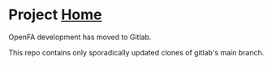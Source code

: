 # Project [Home](https://gitlab.com/terrence_too/openfa)

OpenFA development has moved to Gitlab.

This repo contains only sporadically updated clones of gitlab's main branch.
